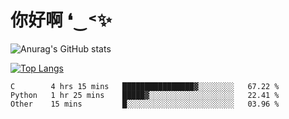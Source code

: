 # 你好啊 ❛‿˂✨

![Anurag's GitHub stats](https://github-readme-stats.vercel.app/api?username=ZombieFly&count_private=true&show_icons=true)

[![Top Langs](https://github-readme-stats.vercel.app/api/top-langs/?username=ZombieFly&layout=compact&count_private=true&hide=Ruby,makefile)](https://github.com/anuraghazra/github-readme-stats)

<!--START_SECTION:waka-->

```text
C        4 hrs 15 mins   ████████████████▓░░░░░░░░   67.22 %
Python   1 hr 25 mins    █████▓░░░░░░░░░░░░░░░░░░░   22.41 %
Other    15 mins         █░░░░░░░░░░░░░░░░░░░░░░░░   03.96 %
```

<!--END_SECTION:waka-->
